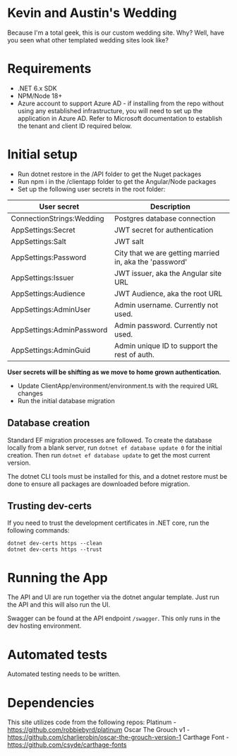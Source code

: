 # Kevin and Austin's Wedding

Because I'm a total geek, this is our custom wedding site. Why? Well, have you seen what other templated wedding sites look like?

# Requirements

* .NET 6.x SDK
* NPM/Node 18+
* Azure account to support Azure AD - if installing from the repo without using any established infrastructure, you will need to set up the application in Azure AD. Refer to Microsoft documentation to establish the tenant and client ID required below.

# Initial setup

* Run dotnet restore in the /API folder to get the Nuget packages
* Run npm i in the /clientapp folder to get the Angular/Node packages
* Set up the following user secrets in the root folder:

| User secret | Description |
|--|--|
| ConnectionStrings:Wedding | Postgres database connection |
| AppSettings:Secret | JWT secret for authentication |
| AppSettings:Salt | JWT salt |
| AppSettings:Password | City that we are getting married in, aka the 'password' |
| AppSettings:Issuer | JWT issuer, aka the Angular site URL |
| AppSettings:Audience | JWT Audience, aka the root URL |
| AppSettings:AdminUser | Admin username. Currently not used. |
| AppSettings:AdminPassword | Admin password. Currently not used. |
| AppSettings:AdminGuid | Admin unique ID to support the rest of auth. |

**User secrets will be shifting as we move to home grown authentication.**

* Update ClientApp/environment/environment.ts with the required URL changes
* Run the initial database migration

## Database creation

Standard EF migration processes are followed. To create the database locally from a blank server, run `dotnet ef database update 0` for the initial creation. Then run `dotnet ef database update` to get the most current version. 

The dotnet CLI tools must be installed for this, and a dotnet restore must be done to ensure all packages are downloaded before migration.

## Trusting dev-certs

If you need to trust the development certificates in .NET core, run the following commands:
```
dotnet dev-certs https --clean
dotnet dev-certs https --trust
```

# Running the App

The API and UI are run together via the dotnet angular template. Just run the API and this will also run the UI.

Swagger can be found at the API endpoint `/swagger`. This only runs in the dev hosting environment.

# Automated tests

Automated testing needs to be written.

# Dependencies

This site utilizes code from the following repos:
Platinum - https://github.com/robbiebyrd/platinum
Oscar The Grouch v1 - https://github.com/charlierobin/oscar-the-grouch-version-1
Carthage Font - https://github.com/csyde/carthage-fonts